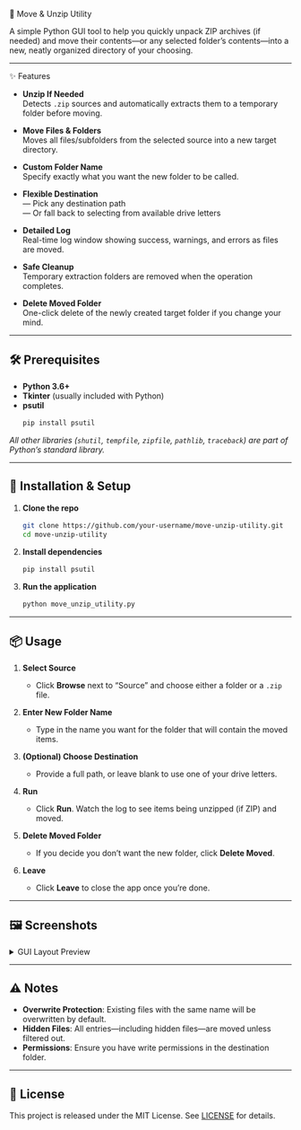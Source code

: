 
📂 Move & Unzip Utility

A simple Python GUI tool to help you quickly unpack ZIP archives (if needed) and move their contents—or any selected folder’s contents—into a new, neatly organized directory of your choosing.

---

✨ Features

- **Unzip If Needed**  
  Detects `.zip` sources and automatically extracts them to a temporary folder before moving.

- **Move Files & Folders**  
  Moves all files/subfolders from the selected source into a new target directory.

- **Custom Folder Name**  
  Specify exactly what you want the new folder to be called.

- **Flexible Destination**  
  — Pick any destination path  
  — Or fall back to selecting from available drive letters

- **Detailed Log**  
  Real-time log window showing success, warnings, and errors as files are moved.

- **Safe Cleanup**  
  Temporary extraction folders are removed when the operation completes.

- **Delete Moved Folder**  
  One-click delete of the newly created target folder if you change your mind.

---

## 🛠️ Prerequisites

- **Python 3.6+**  
- **Tkinter** (usually included with Python)  
- **psutil**  
  ```bash
  pip install psutil


*All other libraries (`shutil`, `tempfile`, `zipfile`, `pathlib`, `traceback`) are part of Python’s standard library.*

---

## 🚀 Installation & Setup

1. **Clone the repo**

   ```bash
   git clone https://github.com/your-username/move-unzip-utility.git
   cd move-unzip-utility
   ```

2. **Install dependencies**

   ```bash
   pip install psutil
   ```

3. **Run the application**

   ```bash
   python move_unzip_utility.py
   ```

---

## 📦 Usage

1. **Select Source**

   * Click **Browse** next to “Source” and choose either a folder or a `.zip` file.

2. **Enter New Folder Name**

   * Type in the name you want for the folder that will contain the moved items.

3. **(Optional) Choose Destination**

   * Provide a full path, or leave blank to use one of your drive letters.

4. **Run**

   * Click **Run**. Watch the log to see items being unzipped (if ZIP) and moved.

5. **Delete Moved Folder**

   * If you decide you don’t want the new folder, click **Delete Moved**.

6. **Leave**

   * Click **Leave** to close the app once you’re done.

---

## 🖼️ Screenshots

<details>
<summary>GUI Layout Preview</summary>

![Move & Unzip Utility screenshot](./assets/gui2.png)

</details>

---

## ⚠️ Notes

* **Overwrite Protection**: Existing files with the same name will be overwritten by default.
* **Hidden Files**: All entries—including hidden files—are moved unless filtered out.
* **Permissions**: Ensure you have write permissions in the destination folder.

---

## 📄 License

This project is released under the MIT License. See [LICENSE](LICENSE) for details.

```
```
